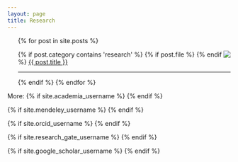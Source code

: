 ```yaml
---
layout: page
title: Research
---
```


<ul class="posts">
{% for post in site.posts %}

{% if post.category contains 'research' %}
	{% if post.file %}
		<a href="https://docs.google.com/viewer?url={{ post.file }}"> <img src="{{site.baseurl}}assets/pdf32.png" align="right"> </a>
  {% endif %}
  <a href="{{ post.url }}">{{ post.title }}</a>
	<hr/>
{% endif %}
{% endfor %}
</ul>

<p>
More:
{% if site.academia_username %}
<a href="https://independent.academia.edu/{{ site.academia_username }}"><i class="ai ai-academia fa-lg"></i></a> 
{% endif %}

{% if site.mendeley_username %}
<a href="https://www.mendeley.com/profiles/{{ site.mendeley_username }}"><i class="ai ai-mendeley fa-lg"></i></a>
{% endif %}

{% if site.orcid_username %}
<a href="http://orcid.org/{{ site.orcid_username }}"><i class="ai ai-orcid fa-lg"></i></a>
{% endif %}

{% if site.research_gate_username %}
<a href="https://www.researchgate.net/profile/{{ site.research_gate_username }}"><i class="ai ai-researchgate fa-lg"></i></a>
{% endif %}

{% if site.google_scholar_username %}
<a href="https://scholar.google.com/citations?hl=en&user={{ site.google_scholar_username }}"><i class="ai ai-google-scholar fa-lg"></i></a>
{% endif %}

</p>
